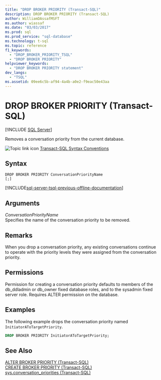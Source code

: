 ```yaml
---
title: "DROP BROKER PRIORITY (Transact-SQL)"
description: DROP BROKER PRIORITY (Transact-SQL)
author: WilliamDAssafMSFT
ms.author: wiassaf
ms.date: "03/03/2017"
ms.prod: sql
ms.prod_service: "sql-database"
ms.technology: t-sql
ms.topic: reference
f1_keywords:
  - "DROP_BROKER_PRIORITY_TSQL"
  - "DROP BROKER PRIORITY"
helpviewer_keywords:
  - "DROP BROKER PRIORITY statement"
dev_langs:
  - "TSQL"
ms.assetid: 09ee6c5b-af94-4a4b-a0e2-f9eac50e43aa
---
```

# DROP BROKER PRIORITY (Transact-SQL)
[!INCLUDE [SQL Server](../../includes/applies-to-version/sqlserver.md)]

  Removes a conversation priority from the current database.  
  
 ![Topic link icon](../../database-engine/configure-windows/media/topic-link.gif "Topic link icon") [Transact-SQL Syntax Conventions](../../t-sql/language-elements/transact-sql-syntax-conventions-transact-sql.md)  
  
## Syntax  
  
```syntaxsql
DROP BROKER PRIORITY ConversationPriorityName  
[;]  
```  
  
[!INCLUDE[sql-server-tsql-previous-offline-documentation](../../includes/sql-server-tsql-previous-offline-documentation.md)]

## Arguments
 *ConversationPriorityName*  
 Specifies the name of the conversation priority to be removed.  
  
## Remarks  
 When you drop a conversation priority, any existing conversations continue to operate with the priority levels they were assigned from the conversation priority.  
  
## Permissions  
 Permission for creating a conversation priority defaults to members of the db_ddladmin or db_owner fixed database roles, and to the sysadmin fixed server role. Requires ALTER permission on the database.  
  
## Examples  
 The following example drops the conversation priority named `InitiatorAToTargetPriority`.  
  
```sql  
DROP BROKER PRIORITY InitiatorAToTargetPriority;
```  
  
## See Also  
 [ALTER BROKER PRIORITY &#40;Transact-SQL&#41;](../../t-sql/statements/alter-broker-priority-transact-sql.md)   
 [CREATE BROKER PRIORITY &#40;Transact-SQL&#41;](../../t-sql/statements/create-broker-priority-transact-sql.md)   
 [sys.conversation_priorities &#40;Transact-SQL&#41;](../../relational-databases/system-catalog-views/sys-conversation-priorities-transact-sql.md)  
  
  
